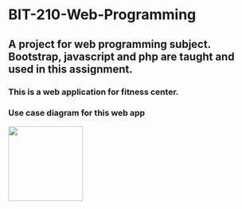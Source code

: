 # BIT-210-Web-Programming

## A project for web programming subject. Bootstrap, javascript and php are taught and used in this assignment.

### This is a web application for fitness center.

### Use case diagram for this web app
<img src="https://github.com/AdrianFoo97/BIT210-Web-Programming/blob/master/usecase.png" width="150" height="150">
